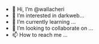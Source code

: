 - 👋 Hi, I’m @wallacheri
- 👀 I’m interested in darkweb...
- 🌱 I’m currently learning ...
- 💞️ I’m looking to collaborate on ...
- 📫 How to reach me ...

<!---
wallacheri/wallacheri is a ✨ special ✨ repository because its `README.md` (this file) appears on your GitHub profile.
You can click the Preview link to take a look at your changes.
--->
